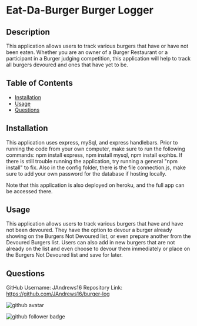 # Eat-Da-Burger Burger Logger

## Description
This application allows users to track various burgers that have or have not been eaten. Whether you are an owner of a Burger Restaurant or a participant in a Burger judging competition, this application will help to track all burgers devoured and ones that have yet to be.

## Table of Contents
- [Installation](#Installation)
- [Usage](#Usage)
- [Questions](#Questions)

## Installation
This application uses express, mySql, and express handlebars. Prior to running the code from your own computer, make sure to run the following commands: npm install express, npm install mysql, npm install exphbs. If there is still trouble running the application, try running a general "npm install" to fix. Also in the config folder, there is the file connection.js, make sure to add your own password for the database if hosting locally.

Note that this application is also deployed on heroku, and the full app can be accessed there. 

## Usage
This application allows users to track various burgers that have and have not been devoured. They have the option to devour a burger already showing on the Burgers Not Devoured list, or even prepare another from the Devoured Burgers list. Users can also add in new burgers that are not already on the list and even choose to devour them immediately or place on the Burgers Not Devoured list and save for later.

## Questions
GitHub Username: JAndrews16
Repository Link: https://github.com/JAndrews16/burger-log


![github avatar](https://avatars3.githubusercontent.com/u/64562140?v=4)

![github follower badge](https://img.shields.io/github/followers/JAndrews16?color=blue&style=social)
